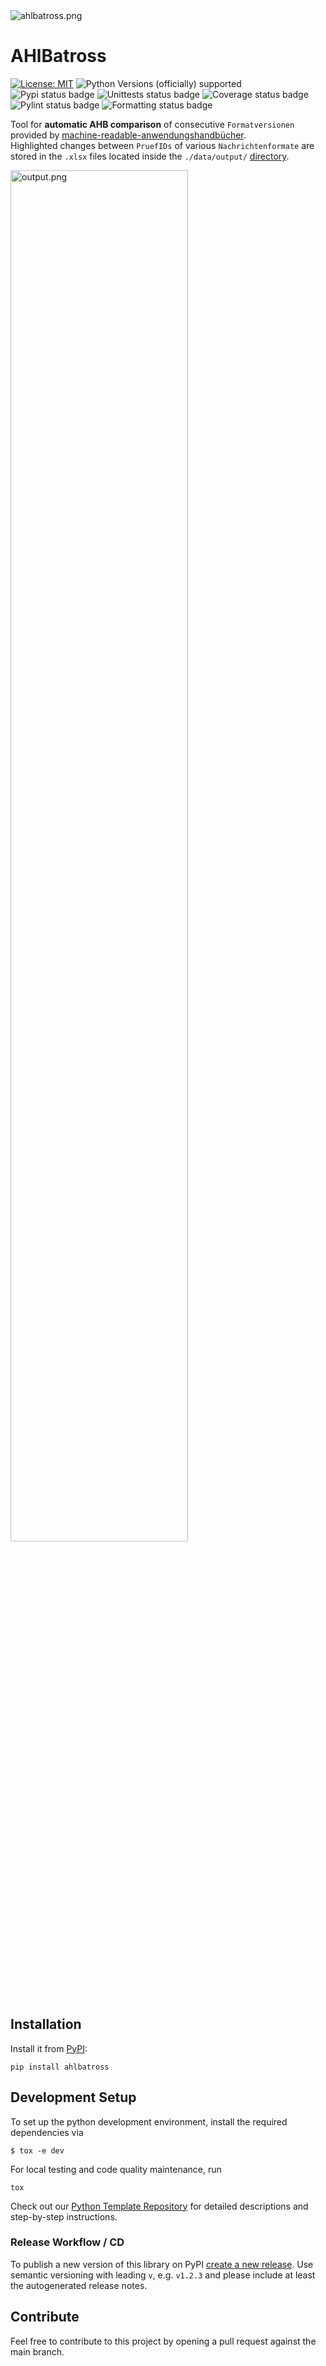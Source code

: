 <img src="https://raw.githubusercontent.com/Hochfrequenz/ahlbatross/main/ahlbatross.png" alt="ahlbatross.png">

# AHlBatross

[![License: MIT](https://img.shields.io/badge/License-MIT-blue.svg?labelColor=30363D&color=fccccc)](LICENSE)
![Python Versions (officially) supported](https://img.shields.io/pypi/pyversions/ahlbatross.svg)
![Pypi status badge](https://img.shields.io/pypi/v/ahlbatross)
![Unittests status badge](https://github.com/Hochfrequenz/ahlbatross/workflows/Unittests/badge.svg)
![Coverage status badge](https://github.com/Hochfrequenz/ahlbatross/workflows/Coverage/badge.svg)
![Pylint status badge](https://github.com/Hochfrequenz/ahlbatross/workflows/Linting/badge.svg)
![Formatting status badge](https://github.com/Hochfrequenz/ahlbatross/workflows/Formatting/badge.svg)

Tool for **automatic AHB comparison** of consecutive `Formatversionen` provided by 
[machine-readable-anwendungshandbücher](https://github.com/Hochfrequenz/machine-readable_anwendungshandbuecher/).<br>
Highlighted changes between `PruefIDs` of various `Nachrichtenformate` are stored in the `.xlsx` files located inside 
the `./data/output/` [directory](https://github.com/Hochfrequenz/ahlbatross/tree/main/data/output).

<img width="75%" src="https://raw.githubusercontent.com/Hochfrequenz/ahlbatross/main/output.png" alt="output.png">

## Installation
Install it from [PyPI](https://pypi.org/project/ahlbatross/):

```shell
pip install ahlbatross
```

## Development Setup

To set up the python development environment, install the required dependencies via

```shell
$ tox -e dev
```

For local testing and code quality maintenance, run 

```shell
tox
```

Check out our [Python Template Repository](https://github.com/Hochfrequenz/python_template_repository#how-to-use-this-repository-on-your-machine) 
for detailed descriptions and step-by-step instructions.

### Release Workflow / CD
To publish a new version of this library on PyPI [create a new release](https://github.com/Hochfrequenz/ahlbatross/releases/new).
Use semantic versioning with leading `v`, e.g. `v1.2.3` and please include at least the autogenerated release notes.

## Contribute

Feel free to contribute to this project by opening a pull request against the main branch.

